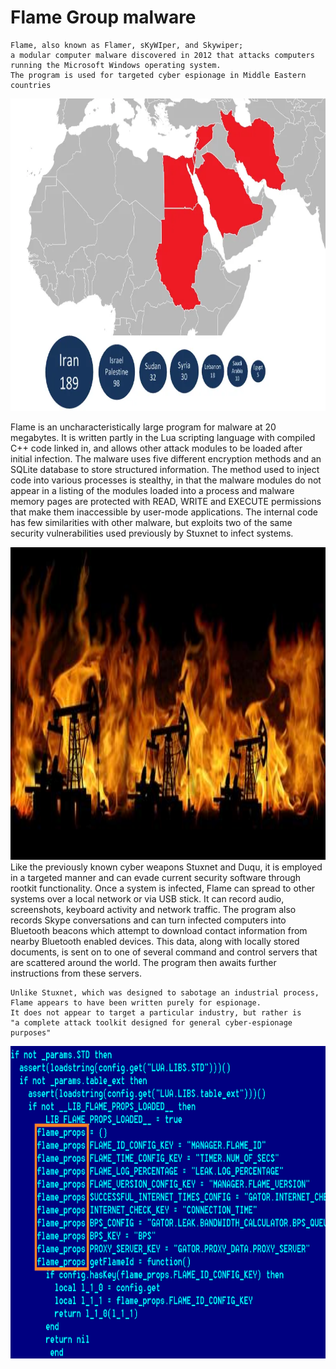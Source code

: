 # Flame Group malware
    Flame, also known as Flamer, sKyWIper, and Skywiper;
    a modular computer malware discovered in 2012 that attacks computers running the Microsoft Windows operating system. 
    The program is used for targeted cyber espionage in Middle Eastern countries

<img src="Flame-Infection-Map_Kaspersky.webp" height="500" width="1750" >

Flame is an uncharacteristically large program for malware at 20 megabytes. It is written partly in the Lua scripting language with compiled C++ code linked in, and allows other attack modules to be loaded after initial infection. The malware uses five different encryption methods and an SQLite database to store structured information. The method used to inject code into various processes is stealthy, in that the malware modules do not appear in a listing of the modules loaded into a process and malware memory pages are protected with READ, WRITE and EXECUTE permissions that make them inaccessible by user-mode applications. The internal code has few similarities with other malware, but exploits two of the same security vulnerabilities used previously by Stuxnet to infect systems.

<img src="flamefire.jpg" height="500" width="1750" >
Like the previously known cyber weapons Stuxnet and Duqu, it is employed in a targeted manner and can evade current security software through rootkit functionality. Once a system is infected, Flame can spread to other systems over a local network or via USB stick. It can record audio, screenshots, keyboard activity and network traffic. The program also records Skype conversations and can turn infected computers into Bluetooth beacons which attempt to download contact information from nearby Bluetooth enabled devices. This data, along with locally stored documents, is sent on to one of several command and control servers that are scattered around the world. The program then awaits further instructions from these servers.

    Unlike Stuxnet, which was designed to sabotage an industrial process, 
    Flame appears to have been written purely for espionage. 
    It does not appear to target a particular industry, but rather is 
    "a complete attack toolkit designed for general cyber-espionage purposes"

<img src="flame.png" height="500" width="1750" >

